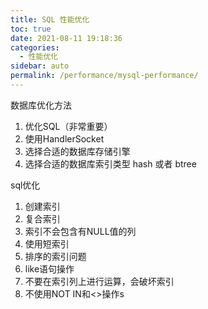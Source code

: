 ```yaml
---
title: SQL 性能优化
toc: true
date: 2021-08-11 19:18:36
categories: 
  - 性能优化
sidebar: auto
permalink: /performance/mysql-performance/
---
```


数据库优化方法

  1. 优化SQL（非常重要）
  2. 使用HandlerSocket
  3. 选择合适的数据库存储引擎
  4. 选择合适的数据库索引类型 hash 或者 btree

sql优化　

  1. 创建索引
  2. 复合索引
  3. 索引不会包含有NULL值的列
  4. 使用短索引
  5. 排序的索引问题
  6. like语句操作
  7. 不要在索引列上进行运算，会破坏索引
  8. 不使用NOT IN和<>操作s
